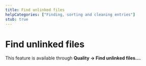```yaml
---
title: Find unlinked files
helpCategories: ["Finding, sorting and cleaning entries"]
stub: true
---
```


# Find unlinked files

This feature is available through **Quality -&gt; Find unlinked files...**.
